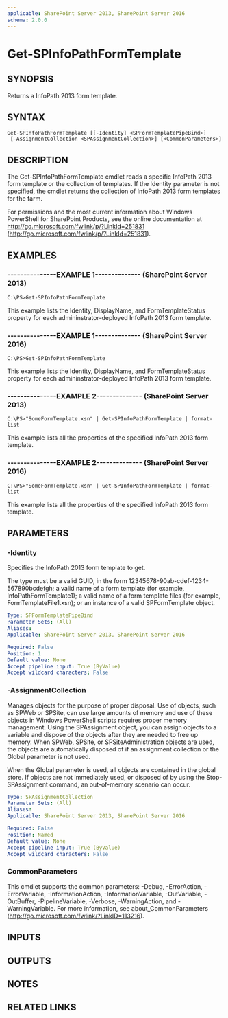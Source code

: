 ```yaml
---
applicable: SharePoint Server 2013, SharePoint Server 2016
schema: 2.0.0
---
```


# Get-SPInfoPathFormTemplate

## SYNOPSIS
Returns a InfoPath 2013 form template.

## SYNTAX

```
Get-SPInfoPathFormTemplate [[-Identity] <SPFormTemplatePipeBind>]
 [-AssignmentCollection <SPAssignmentCollection>] [<CommonParameters>]
```

## DESCRIPTION
The Get-SPInfoPathFormTemplate cmdlet reads a specific InfoPath 2013 form template or the collection of templates.
If the Identity parameter is not specified, the cmdlet returns the collection of InfoPath 2013 form templates for the farm.

For permissions and the most current information about Windows PowerShell for SharePoint Products, see the online documentation at http://go.microsoft.com/fwlink/p/?LinkId=251831 (http://go.microsoft.com/fwlink/p/?LinkId=251831).

## EXAMPLES

### ---------------EXAMPLE 1-------------- (SharePoint Server 2013)
```
C:\PS>Get-SPInfoPathFormTemplate
```

This example lists the Identity, DisplayName, and FormTemplateStatus property for each admininstrator-deployed InfoPath 2013 form template.

### ---------------EXAMPLE 1-------------- (SharePoint Server 2016)
```
C:\PS>Get-SPInfoPathFormTemplate
```

This example lists the Identity, DisplayName, and FormTemplateStatus property for each admininstrator-deployed InfoPath 2013 form template.

### ---------------EXAMPLE 2-------------- (SharePoint Server 2013)
```
C:\PS>"SomeFormTemplate.xsn" | Get-SPInfoPathFormTemplate | format-list
```

This example lists all the properties of the specified InfoPath 2013 form template.

### ---------------EXAMPLE 2-------------- (SharePoint Server 2016)
```
C:\PS>"SomeFormTemplate.xsn" | Get-SPInfoPathFormTemplate | format-list
```

This example lists all the properties of the specified InfoPath 2013 form template.

## PARAMETERS

### -Identity
Specifies the InfoPath 2013 form template to get.

The type must be a valid GUID, in the form 12345678-90ab-cdef-1234-567890bcdefgh; a valid name of a form template (for example, InfoPathFormTemplate1); a valid name of a form template files (for example, FormTemplateFile1.xsn); or an instance of a valid SPFormTemplate object.

```yaml
Type: SPFormTemplatePipeBind
Parameter Sets: (All)
Aliases: 
Applicable: SharePoint Server 2013, SharePoint Server 2016

Required: False
Position: 1
Default value: None
Accept pipeline input: True (ByValue)
Accept wildcard characters: False
```

### -AssignmentCollection
Manages objects for the purpose of proper disposal.
Use of objects, such as SPWeb or SPSite, can use large amounts of memory and use of these objects in Windows PowerShell scripts requires proper memory management.
Using the SPAssignment object, you can assign objects to a variable and dispose of the objects after they are needed to free up memory.
When SPWeb, SPSite, or SPSiteAdministration objects are used, the objects are automatically disposed of if an assignment collection or the Global parameter is not used.

When the Global parameter is used, all objects are contained in the global store.
If objects are not immediately used, or disposed of by using the Stop-SPAssignment command, an out-of-memory scenario can occur.

```yaml
Type: SPAssignmentCollection
Parameter Sets: (All)
Aliases: 
Applicable: SharePoint Server 2013, SharePoint Server 2016

Required: False
Position: Named
Default value: None
Accept pipeline input: True (ByValue)
Accept wildcard characters: False
```

### CommonParameters
This cmdlet supports the common parameters: -Debug, -ErrorAction, -ErrorVariable, -InformationAction, -InformationVariable, -OutVariable, -OutBuffer, -PipelineVariable, -Verbose, -WarningAction, and -WarningVariable. For more information, see about_CommonParameters (http://go.microsoft.com/fwlink/?LinkID=113216).

## INPUTS

## OUTPUTS

## NOTES

## RELATED LINKS

